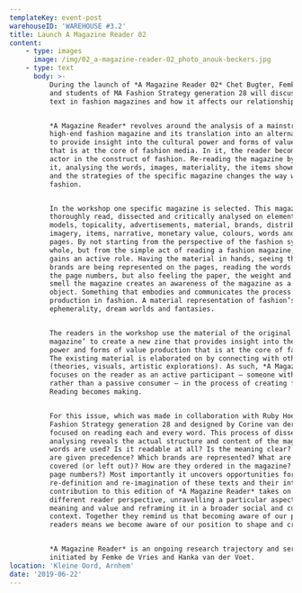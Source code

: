 ```yaml
---
templateKey: event-post
warehouseID: 'WAREHOUSE #3.2'
title: Launch A Magazine Reader 02
content:
    - type: images
      image: /img/02_a-magazine-reader-02_photo_anouk-beckers.jpg
    - type: text
      body: >-
          During the launch of *A Magazine Reader 02* Chet Bugter, Femke de Vries
          and students of MA Fashion Strategy generation 28 will discuss the use of
          text in fashion magazines and how it affects our relationship to fashion.


          *A Magazine Reader* revolves around the analysis of a mainstream and
          high-end fashion magazine and its translation into an alternative new zine
          to provide insight into the cultural power and forms of value production
          that is at the core of fashion media. In it, the reader becomes an active
          actor in the construct of fashion. Re-reading the magazine by dissecting
          it, analysing the words, images, materiality, the items shown on the pages
          and the strategies of the specific magazine changes the way we read
          fashion.


          In the workshop one specific magazine is selected. This magazine is
          thoroughly read, dissected and critically analysed on elements such as
          models, topicality, advertisements, material, brands, distribution,
          imagery, items, narrative, monetary value, colours, words and order of
          pages. By not starting from the perspective of the fashion system as a
          whole, but from the simple act of reading a fashion magazine, the reader
          gains an active role. Having the material in hands, seeing the images, how
          brands are being represented on the pages, reading the words and tracing
          the page numbers, but also feeling the paper, the weight and being able to
          smell the magazine creates an awareness of the magazine as a material
          object. Something that embodies and communicates the process of value
          production in fashion. A material representation of fashion’s
          ephemerality, dream worlds and fantasies.


          The readers in the workshop use the material of the original ‘source
          magazine’ to create a new zine that provides insight into the cultural
          power and forms of value production that is at the core of fashion media.
          The existing material is elaborated on by connecting with other material
          (theories, visuals, artistic explorations). As such, *A Magazine Reader*
          focuses on the reader as an active participant – someone with agency
          rather than a passive consumer – in the process of creating fashion.
          Reading becomes making.


          For this issue, which was made in collaboration with Ruby Hoette and MA
          Fashion Strategy generation 28 and designed by Corine van der Wal, we have
          focused on reading each and every word. This process of dissecting and
          analysing reveals the actual structure and content of the magazine. (Which
          words are used? Is it readable at all? Is the meaning clear? Which values
          are given precedence? Which brands are represented? What are the topics
          covered (or left out)? How are they ordered in the magazine? Where are the
          page numbers?) Most importantly it uncovers opportunities for the
          re-definition and re-imagination of these texts and their intentions. Each
          contribution to this edition of *A Magazine Reader* takes on a slightly
          different reader perspective, unravelling a particular aspect of embedded
          meaning and value and reframing it in a broader social and cultural
          context. Together they remind us that becoming aware of our position as
          readers means we become aware of our position to shape and create fashion.


          *A Magazine Reader* is an ongoing research trajectory and series of zines
          initiated by Femke de Vries and Hanka van der Voet.
location: 'Kleine Oord, Arnhem'
date: '2019-06-22'
---
```

